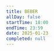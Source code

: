 ```yaml
---
title: BEBER
allDay: false
startTime: 18:00
endTime: 23:59
date: 2025-01-23
completed: null
---
```

